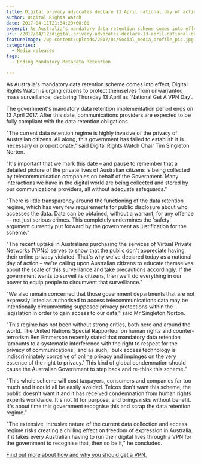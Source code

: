 ```yaml
---
title: Digital privacy advocates declare 13 April national day of action against data retention
author: Digital Rights Watch
date: 2017-04-11T21:34:29+00:00
excerpt: As Australia's mandatory data retention scheme comes into effect, Digital Rights Watch is urging citizens to protect themselves from unwarranted mass surveillance, declaring Thursday 13 April as 'National Get A VPN Day'.
url: /2017/04/12/digital-privacy-advocates-declare-13-april-national-day-of-action-against-data-retention/
featureImage: /wp-content/uploads/2017/04/Social_media_profile_pic.jpg
categories:
  - Media releases
tags:
  - Ending Mandatory Metadata Retention

---
```

<span style="font-weight: 400;">As Australia's mandatory data retention scheme comes into effect, Digital Rights Watch is urging citizens to protect themselves from unwarranted mass surveillance, declaring Thursday 13 April as 'National Get A VPN Day'.</span>

<span style="font-weight: 400;">The government's mandatory data retention implementation period ends on 13 April 2017. After this date, communications providers are expected to be fully compliant with the data retention obligations.</span>

<span style="font-weight: 400;">"The current data retention regime is highly invasive of the privacy of Australian citizens. All along, this government has failed to establish it is necessary or proportionate," said Digital Rights Watch Chair Tim Singleton Norton.</span>

<span style="font-weight: 400;">"It's important that we mark this date – and pause to remember that a detailed picture of the private lives of Australian citizens is being collected by telecommunication companies on behalf of the Government. Many interactions we have in the digital world are being collected and stored by our communications providers, all without adequate safeguards."</span>

<span style="font-weight: 400;">"There is little transparency around the functioning of the data retention regime, which has very few requirements for public disclosure about who accesses the data. Data can be obtained, without a warrant, for any offence &#8212; not just serious crimes. This completely undermines the 'safety' argument currently put forward by the government as justification for the scheme."</span>

"The recent uptake in Australians purchasing the services of Virtual Private Networks (VPNs) serves to show that the public don't appreciate having their online privacy violated. That's why we've declared today as a national day of action &#8211; we're calling upon Australian citizens to educate themselves about the scale of this surveillance and take precautions accordingly. If the government wants to surveil its citizens, then we'll do everything in our power to equip people to circumvent that surveillance."

<span style="font-weight: 400;">"We also remain concerned that those government departments that are not expressly listed as authorised to access telecommunications data may be intentionally circumventing supposed privacy protections within the legislation in order to gain access to our data," said Mr Singleton Norton.</span>

<span style="font-weight: 400;">"This regime has not been without strong critics, both here and around the world. The United Nations Special Rapporteur</span> <span style="font-weight: 400;">on human rights and counter-terrorism Ben Emmerson recently stated that mandatory data retention 'amounts to a systematic interference with the right to respect for the privacy of communications,' and as such, 'bulk access technology is indiscriminately corrosive of online privacy and impinges on the very essence of the right to privacy.' This kind of global condemnation should cause the Australian Government to step back and re-think this scheme."</span>

<span style="font-weight: 400;">"This whole scheme will cost taxpayers, consumers and companies far too much and it could all be easily avoided. Telcos don't want this scheme, the public doesn't want it and it has received condemnation from human rights experts worldwide. It's not fit for purpose, and brings risks without benefit. It's about time this government recognise this and scrap the data retention regime." </span>

<span style="font-weight: 400;">"The extensive, intrusive nature of the current data collection and access regime risks creating a chilling effect on freedom of expression in Australia. If it takes every Australian having to run their digital lives through a VPN for the government to recognise that, then so be it," he concluded.</span>

[Find out more about how and why you should get a VPN.][1]



 [1]: http://digitalrightswatch.org.au/2017/04/12/get-a-vpn/
